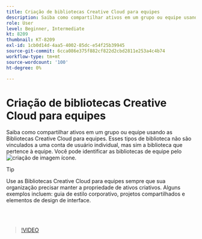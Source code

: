 ```yaml
---
title: Criação de bibliotecas Creative Cloud para equipes
description: Saiba como compartilhar ativos em um grupo ou equipe usando as Bibliotecas Creative Cloud para equipes
role: User
level: Beginner, Intermediate
kt: 8209
thumbnail: KT-8209
exl-id: 1cb0d14d-4aa5-4002-85dc-e54f25b39945
source-git-commit: 6cca086e375f882cf822d2cbd2811e253a4c4b74
workflow-type: tm+mt
source-wordcount: '100'
ht-degree: 0%

---
```


# Criação de bibliotecas Creative Cloud para equipes

Saiba como compartilhar ativos em um grupo ou equipe usando as Bibliotecas Creative Cloud para equipes. Esses tipos de biblioteca não são vinculados a uma conta de usuário individual, mas sim a biblioteca que pertence à equipe. Você pode identificar as bibliotecas de equipe pelo ![criação de imagem](assets/Smock_Building_18_N.png) ícone.

>[!TIP]
>
>Use as Bibliotecas Creative Cloud para equipes sempre que sua organização precisar manter a propriedade de ativos criativos. Alguns exemplos incluem: guia de estilo corporativo, projetos compartilhados e elementos de design de interface.

<br> 

>[!VIDEO](https://video.tv.adobe.com/v/335325?hidetitle=true)
